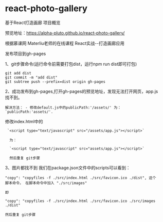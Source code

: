 # react-photo-gallery
基于React打造画廊
项目概览

预览地址：https://alpha-pluto.github.io/react-photo-gallery/

根据慕课网 Materliu老师的在线课程 React实战--打造画廊应用
 

发布项目到gh-pages

1、git步骤命令(运行命令前需要打包dist，运行npm run dist即可打包)

    git add dist
    git commit -m "add dist"
    git subtree push --prefix=dist origin gh-pages 
  
2、成功发布到gh-pages,打开gh-pages的预览地址，发现无法打开网页，app.js找不到。 

    解决方法： - 修改default.js中的publicPath:'/assets/' 为： `publicPath:'assets/'.
    
  修改index.html中的
  
     `<script type="text/javascript" src="/assets/app.js"></script>`
     
      为：
      
      `<script type="text/javascript" src="assets/app.js"></script>` 
      
      然后重复 git步骤 

3、图片都找不到
    我们在package.json文件中的scripts可以看到： 

    "copy": "copyfiles -f ./src/index.html ./src/favicon.ico ./dist", 这个脚本命令， 在脚本命令中加入 "./src/images"

    即

    "copy": "copyfiles -f ./src/index.html ./src/favicon.ico ./src/images ./dist"

    然后重复 git步骤
